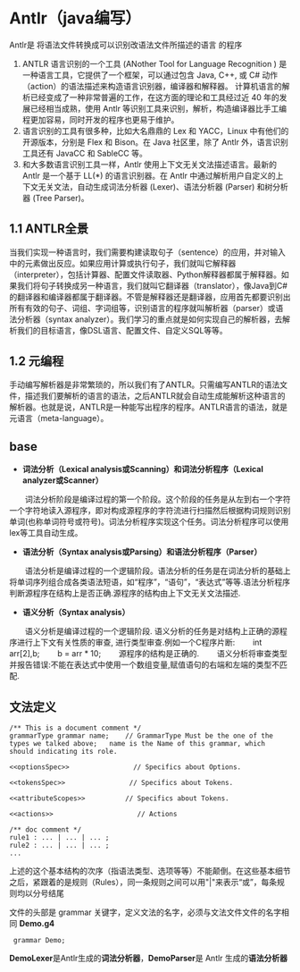 # Antlr（java编写）

Antlr是 将语法文件转换成可以识别改语法文件所描述的语言 的程序


1. ANTLR 语言识别的一个工具 (ANother Tool for Language Recognition ) 是一种语言工具，它提供了一个框架，可以通过包含 Java, C++, 或 C# 动作（action）的语法描述来构造语言识别器，编译器和解释器。 计算机语言的解析已经变成了一种非常普遍的工作，在这方面的理论和工具经过近 40 年的发展已经相当成熟，使用 Antlr 等识别工具来识别，解析，构造编译器比手工编程更加容易，同时开发的程序也更易于维护。
2. 语言识别的工具有很多种，比如大名鼎鼎的 Lex 和 YACC，Linux 中有他们的开源版本，分别是 Flex 和 Bison。在 Java 社区里，除了 Antlr 外，语言识别工具还有 JavaCC 和 SableCC 等。
3. 和大多数语言识别工具一样，Antlr 使用上下文无关文法描述语言。最新的 Antlr 是一个基于 LL(*) 的语言识别器。在 Antlr 中通过解析用户自定义的上下文无关文法，自动生成词法分析器 (Lexer)、语法分析器 (Parser) 和树分析器 (Tree Parser)。



## 1.1 ANTLR全景

当我们实现一种语言时，我们需要构建读取句子（sentence）的应用，并对输入中的元素做出反应。如果应用计算或执行句子，我们就叫它解释器（interpreter），包括计算器、配置文件读取器、Python解释器都属于解释器。如果我们将句子转换成另一种语言，我们就叫它翻译器（translator），像Java到C#的翻译器和编译器都属于翻译器。不管是解释器还是翻译器，应用首先都要识别出所有有效的句子、词组、字词组等，识别语言的程序就叫解析器（parser）或语法分析器（syntax analyzer）。我们学习的重点就是如何实现自己的解析器，去解析我们的目标语言，像DSL语言、配置文件、自定义SQL等等。

## 1.2 元编程

手动编写解析器是非常繁琐的，所以我们有了ANTLR。只需编写ANTLR的语法文件，描述我们要解析的语言的语法，之后ANTLR就会自动生成能解析这种语言的解析器。也就是说，ANTLR是一种能写出程序的程序。ANTLR语言的语法，就是元语言（meta-language）。


## base


- **词法分析（Lexical analysis或Scanning）和词法分析程序（Lexical analyzer或Scanner）** 

　　词法分析阶段是编译过程的第一个阶段。这个阶段的任务是从左到右一个字符一个字符地读入源程序，即对构成源程序的字符流进行扫描然后根据构词规则识别单词(也称单词符号或符号)。词法分析程序实现这个任务。词法分析程序可以使用lex等工具自动生成。

- **语法分析（Syntax analysis或Parsing）和语法分析程序（Parser）** 

　　语法分析是编译过程的一个逻辑阶段。语法分析的任务是在词法分析的基础上将单词序列组合成各类语法短语，如“程序”，“语句”，“表达式”等等.语法分析程序判断源程序在结构上是否正确.源程序的结构由上下文无关文法描述.

- **语义分析（Syntax analysis）** 

　　语义分析是编译过程的一个逻辑阶段. 语义分析的任务是对结构上正确的源程序进行上下文有关性质的审查, 进行类型审查.例如一个C程序片断:
　　int arr[2],b;
　　b = arr * 10; 
　　源程序的结构是正确的. 
　　语义分析将审查类型并报告错误:不能在表达式中使用一个数组变量,赋值语句的右端和左端的类型不匹配.




## 文法定义

```
/** This is a document comment */
grammarType grammar name;    // GrammarType Must be the one of the types we talked above;   name is the Name of this grammar, which should indicating its role.

<<optionsSpec>>                // Specifics about Options.

<<tokensSpec>>                // Specifics about Tokens.

<<attributeScopes>>          // Specifics about Tokens.

<<actions>>                     // Actions

/** doc comment */
rule1 : ... | ... | ... ;
rule2 : ... | ... | ... ;
...

```

上述的这个基本结构的次序（指语法类型、选项等等）不能颠倒。在这些基本细节之后，紧跟着的是规则（Rules），同一条规则之间可以用"|"来表示“或”，每条规则均以分号结尾



文件的头部是 grammar 关键字，定义文法的名字，必须与文法文件文件的名字相同
**Demo.g4**

`` grammar Demo;``


**DemoLexer**是Antlr生成的**词法分析器**，**DemoParser**是 Antlr 生成的**语法分析器**